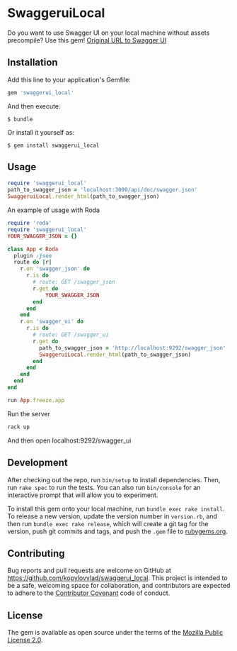 # SwaggeruiLocal

Do you want to use Swagger UI on your local machine without assets precompile?
Use this gem!
[Original URL to Swagger UI](https://petstore.swagger.io)

## Installation

Add this line to your application's Gemfile:

```ruby
gem 'swaggerui_local'
```

And then execute:

    $ bundle

Or install it yourself as:

    $ gem install swaggerui_local

## Usage

```ruby
require 'swaggerui_local'
path_to_swagger_json = 'localhost:3000/api/doc/swagger.json'
SwaggeruiLocal.render_html(path_to_swagger_json)
```

An example of usage with Roda

```ruby
require 'roda'
require 'swaggerui_local'
YOUR_SWAGGER_JSON = {}

class App < Roda
  plugin :json
  route do |r|
    r.on 'swagger_json' do
      r.is do
        # route: GET /swagger_json
        r.get do
            YOUR_SWAGGER_JSON
        end
      end
    end
    r.on 'swagger_ui' do
      r.is do
        # route: GET /swagger_ui
        r.get do
          path_to_swagger_json = 'http://localhost:9292/swagger_json'
          SwaggeruiLocal.render_html(path_to_swagger_json)
        end
      end
    end
  end
end

run App.freeze.app
```

Run the server

```ruby
rack up
```

And then open localhost:9292/swagger_ui

## Development

After checking out the repo, run `bin/setup` to install dependencies. Then, run `rake spec` to run the tests. You can also run `bin/console` for an interactive prompt that will allow you to experiment.

To install this gem onto your local machine, run `bundle exec rake install`. To release a new version, update the version number in `version.rb`, and then run `bundle exec rake release`, which will create a git tag for the version, push git commits and tags, and push the `.gem` file to [rubygems.org](https://rubygems.org).

## Contributing

Bug reports and pull requests are welcome on GitHub at https://github.com/kopylovvlad/swaggerui_local. This project is intended to be a safe, welcoming space for collaboration, and contributors are expected to adhere to the [Contributor Covenant](http://contributor-covenant.org) code of conduct.

## License

The gem is available as open source under the terms of the [Mozilla Public License 2.0](https://choosealicense.com/licenses/mpl-2.0/).

